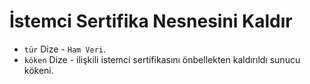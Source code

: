 # İstemci Sertifika Nesnesini Kaldır

* `tür` Dize - `Ham Veri`.
* `köken` Dize - ilişkili istemci sertifikasını önbellekten kaldırıldı sunucu kökeni.